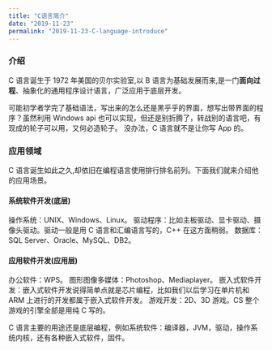 ```yaml
---
title: "C语言简介"
date: "2019-11-23"
permalink: "2019-11-23-C-language-introduce"
---
```


### 介绍

C 语言诞生于 1972 年美国的贝尔实验室,以 B 语言为基础发展而来,是一门**面向过程**、抽象化的通用程序设计语言，广泛应用于底层开发。

可能初学者学完了基础语法，写出来的怎么还是黑乎乎的界面，想写出带界面的程序？虽然利用 Windows api 也可以实现，但还是别折腾了，转战别的语言吧，有现成的轮子可以用，又何必造轮子。
没办法，C 语言就不是让你写 App 的。

### 应用领域

C 语言诞生如此之久,却依旧在编程语言使用排行排名前列。下面我们就来介绍他的应用场景。

#### 系统软件开发(底层)

操作系统：UNIX、Windows、Linux。
驱动程序：比如主板驱动、显卡驱动、摄像头驱动。驱动一般是用 C 语言和汇编语言写的，C++ 在这方面稍弱。
数据库：SQL Server、Oracle、MySQL、DB2。

#### 应用软件开发(应用层)

办公软件：WPS。
图形图像多媒体：Photoshop、Mediaplayer。
嵌入式软件开发：嵌入式软件开发说得简单点就是芯片编程，比如我们以后学习在单片机和 ARM 上进行的开发都属于嵌入式软件开发。
游戏开发：2D、3D 游戏。CS 整个游戏的引擎全部是用纯 C 写的。

C 语言主要的用途还是底层编程，例如系统软件：编译器，JVM，驱动，操作系统内核，还有各种嵌入式软件，固件。
